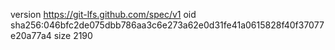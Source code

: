 version https://git-lfs.github.com/spec/v1
oid sha256:046bfc2de075dbb786aa3c6e273a62e0d31fe41a0615828f40f37077e20a77a4
size 2190
